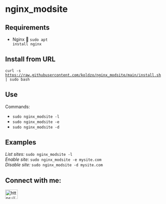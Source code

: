 # nginx_modsite

## Requirements
- Nginx :tada:
<code>sudo apt install nginx</code>

## Install from URL

<code>curl -s https://raw.githubusercontent.com/koldzo/nginx_modsite/main/install.sh | sudo bash</code>

## Use
Commands:
<ul>
<li><code>sudo nginx_modsite -l</code> </li>
<li><code>sudo nginx_modsite -e</code> </li>
<li><code>sudo nginx_modsite -d</code> </li>
</ul>

## Examples
_List sites:_ <code>sudo nginx_modsite -l</code><br>
_Enable site:_ <code>sudo nginx_modsite -e mysite.com</code><br>
_Disable site:_ <code>sudo nginx_modsite -d mysite.com</code> <br>


## Connect with me:
<p align="left">
<a href="https://linkedin.com/in/https://www.linkedin.com/in/jasminkoldzo/" target="blank"><img align="center" src="https://raw.githubusercontent.com/rahuldkjain/github-profile-readme-generator/master/src/images/icons/Social/linked-in-alt.svg" alt="https://www.linkedin.com/in/jasminkoldzo/" height="30" width="40" /></a>
</p>
